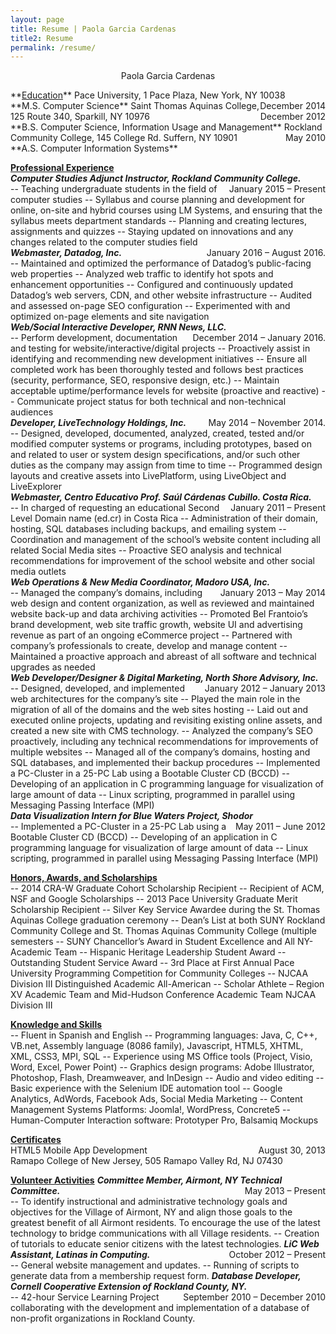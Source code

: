 ```yaml
---
layout: page
title: Resume | Paola Garcia Cardenas
title2: Resume
permalink: /resume/
---
```


<p style="text-align: center;">Paola Garcia Cardenas</p>
**<u>Education</u>**
Pace University, 1 Pace Plaza, New York, NY 10038 
<span style="float: right;">December 2014</span><br>
**M.S. Computer Science**
Saint Thomas Aquinas College, 125 Route 340, Sparkill, NY 10976 
<span style="float: right;">December 2012</span><br>
**B.S. Computer Science, Information Usage and Management**
Rockland Community College, 145 College Rd. Suffern, NY 10901 
<span style="float: right;">May 2010</span><br>
**A.S. Computer Information Systems**

**<u>Professional Experience</u>**<br>
_**Computer Studies Adjunct Instructor, Rockland Community College.**_
<span style="float: right;">January 2015 – Present</span><br>
-- Teaching undergraduate students in the field of computer studies
-- Syllabus and course planning and development for online, on-site and hybrid courses using LM Systems, and ensuring that the syllabus meets department standards
-- Planning and creating lectures, assignments and quizzes
-- Staying updated on innovations and any changes related to the computer studies field<br>
_**Webmaster, Datadog, Inc.**_
<span style="float: right;">January 2016 – August 2016.</span><br>
-- Maintained and optimized the performance of Datadog’s public-facing web properties
-- Analyzed web traffic to identify hot spots and enhancement opportunities
-- Configured and continuously updated Datadog’s web servers, CDN, and other website infrastructure
-- Audited and assessed on-page SEO configuration
-- Experimented with and optimized on-page elements and site navigation<br>
_**Web/Social Interactive Developer, RNN News, LLC.**_
<span style="float: right;">December 2014 – January 2016.</span><br>
-- Perform development, documentation and testing for website/interactive/digital projects
-- Proactively assist in identifying and recommending new development initiatives
-- Ensure all completed work has been thoroughly tested and follows best practices (security, performance, SEO, responsive design, etc.)
-- Maintain acceptable uptime/performance levels for website (proactive and reactive)
-- Communicate project status for both technical and non-technical audiences<br>
_**Developer, LiveTechnology Holdings, Inc.**_
<span style="float: right;">May 2014 – November 2014.</span><br>
-- Designed, developed, documented, analyzed, created, tested and/or modified computer systems or programs, including prototypes, based on and related to user or system design specifications, and/or such other duties as the company may assign from time to time
-- Programmed design layouts and creative assets into LivePlatform, using LiveObject and LiveExplorer<br>
_**Webmaster, 
Centro Educativo Prof. Saúl Cárdenas Cubillo. Costa Rica.**_
<span style="float: right;">January 2011 – Present</span><br>
-- In charged of requesting an educational Second Level Domain name (ed.cr) in Costa Rica
-- Administration of their domain, hosting, SQL databases including backups, and emailing system
-- Coordination and management of the school’s website content including all related Social Media sites
-- Proactive SEO analysis and technical recommendations for improvement of the school website and other social media outlets<br>
_**Web Operations &amp; New Media Coordinator, Madoro USA, Inc.**_ 
<span style="float: right;">January 2013 – May 2014</span><br>
-- Managed the company’s domains, including web design and content organization, as well as reviewed and maintained website back-up and data archiving activities
-- Promoted Bel Frantoio’s brand development, web site traffic growth, website UI and advertising revenue as part of an ongoing eCommerce project
-- Partnered with company’s professionals to create, develop and manage content
-- Maintained a proactive approach and abreast of all software and technical upgrades as needed<br>
_**Web Developer/Designer &amp; Digital Marketing, North Shore Advisory, Inc.**_
<span style="float: right;">January 2012 – January 2013</span><br>
-- Designed, developed, and implemented web architectures for the company’s site
-- Played the main role in the migration of all of the domains and the web sites hosting
-- Laid out and executed online projects, updating and revisiting existing online assets, and created a new site with CMS technology.
-- Analyzed the company’s SEO proactively, including any technical recommendations for improvements of multiple websites
-- Managed all of the company’s domains, hosting and SQL databases, and implemented their backup procedures
-- Implemented a PC-Cluster in a 25-PC Lab using a Bootable Cluster CD (BCCD)
-- Developing of an application in C programming language for visualization of large amount of data
-- Linux scripting, programmed in parallel using Messaging Passing Interface (MPI)<br>
_**Data Visualization Intern for Blue Waters Project, Shodor**_
<span style="float: right;">May 2011 – June 2012</span><br>
-- Implemented a PC-Cluster in a 25-PC Lab using a Bootable Cluster CD (BCCD)
-- Developing of an application in C programming language for visualization of large amount of data
-- Linux scripting, programmed in parallel using Messaging Passing Interface (MPI)<br>

**<u>Honors, Awards, and Scholarships</u>**<br>
-- 2014 CRA-W Graduate Cohort Scholarship Recipient
-- Recipient of ACM, NSF and Google Scholarships
-- 2013 Pace University Graduate Merit Scholarship Recipient
-- Silver Key Service Awardee during the St. Thomas Aquinas College graduation ceremony
-- Dean’s List at both SUNY Rockland Community College and St. Thomas Aquinas Community College (multiple semesters
-- SUNY Chancellor’s Award in Student Excellence and All NY-Academic Team
-- Hispanic Heritage Leadership Student Award
-- Outstanding Student Service Award
-- 3rd Place at First Annual Pace University Programming Competition for Community Colleges
-- NJCAA Division III Distinguished Academic All-American
-- Scholar Athlete – Region XV Academic Team and Mid-Hudson Conference Academic Team NJCAA Division III

**<u>Knowledge and Skills</u>**<br>
-- Fluent in Spanish and English
-- Programming languages: Java, C, C++, VB.net, Assembly language (8086 family), Javascript, HTML5, XHTML, XML, CSS3, MPI, SQL
-- Experience using MS Office tools (Project, Visio, Word, Excel, Power Point)
-- Graphics design programs: Adobe Illustrator, Photoshop, Flash, Dreamweaver, and InDesign
-- Audio and video editing
-- Basic experience with the Selenium IDE automation tool
-- Google Analytics, AdWords, Facebook Ads, Social Media Marketing
-- Content Management Systems Platforms: Joomla!, WordPress, Concrete5
-- Human-Computer Interaction software: Prototyper Pro, Balsamiq Mockups

**<u>Certificates</u>**<br>
HTML5 Mobile App Development
<span style="float: right;">August 30, 2013</span><br>
Ramapo College of New Jersey, 505 Ramapo Valley Rd, NJ 07430

**<u>Volunteer Activities</u>**
_**Committee Member, Airmont, NY Technical Committee.**_
<span style="float: right;">May 2013 – Present</span><br>
-- To identify instructional and administrative technology goals and objectives for the Village of Airmont, NY and align those goals to the greatest benefit of all Airmont residents. To encourage the use of the latest technology to bridge communications with all Village residents.
-- Creation of tutorials to educate senior citizens with the latest technologies.
_**LiC Web Assistant, Latinas in Computing.**_
<span style="float: right;">October 2012 – Present</span><br>
-- General website management and updates.
-- Running of scripts to generate data from a membership request form.
_**Database Developer, Cornell Cooperative Extension of Rockland County, NY.**_
<span style="float: right;">September 2010 – December 2010</span><br>
-- 42-hour Service Learning Project collaborating with the development and implementation of a database of non-profit organizations in Rockland County.